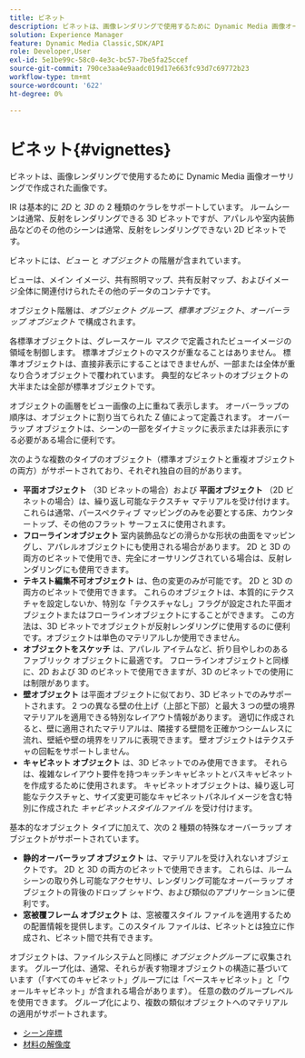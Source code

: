 ```yaml
---
title: ビネット
description: ビネットは、画像レンダリングで使用するために Dynamic Media 画像オーサリングで作成された画像です。
solution: Experience Manager
feature: Dynamic Media Classic,SDK/API
role: Developer,User
exl-id: 5e1be99c-58c0-4e3c-bc57-7be5fa25ccef
source-git-commit: 790ce3aa4e9aadc019d17e663fc93d7c69772b23
workflow-type: tm+mt
source-wordcount: '622'
ht-degree: 0%

---
```


# ビネット{#vignettes}

ビネットは、画像レンダリングで使用するために Dynamic Media 画像オーサリングで作成された画像です。

IR は基本的に *2D* と *3D* の 2 種類のケラレをサポートしています。 ルームシーンは通常、反射をレンダリングできる 3D ビネットですが、アパレルや室内装飾品などのその他のシーンは通常、反射をレンダリングできない 2D ビネットです。

ビネットには、*ビュー* と *オブジェクト* の階層が含まれています。

ビューは、メイン イメージ、共有照明マップ、共有反射マップ、およびイメージ全体に関連付けられたその他のデータのコンテナです。

オブジェクト階層は、*オブジェクト グループ*、*標準オブジェクト*、*オーバーラップ オブジェクト* で構成されます。

各標準オブジェクトは、グレースケール *マスク* で定義されたビューイメージの領域を制御します。 標準オブジェクトのマスクが重なることはありません。 標準オブジェクトは、直接非表示にすることはできませんが、一部または全体が重なり合うオブジェクトで覆われています。 典型的なビネットのオブジェクトの大半または全部が標準オブジェクトです。

オブジェクトの画層をビュー画像の上に重ねて表示します。 オーバーラップの順序は、オブジェクトに割り当てられた Z 値によって定義されます。 オーバーラップ オブジェクトは、シーンの一部をダイナミックに表示または非表示にする必要がある場合に便利です。

次のような複数のタイプのオブジェクト（標準オブジェクトと重複オブジェクトの両方）がサポートされており、それぞれ独自の目的があります。

* **平面オブジェクト** （3D ビネットの場合）および **平面オブジェクト** （2D ビネットの場合）は、繰り返し可能なテクスチャ マテリアルを受け付けます。 これらは通常、パースペクティブ マッピングのみを必要とする床、カウンタートップ、その他のフラット サーフェスに使用されます。
* **フローラインオブジェクト** 室内装飾品などの滑らかな形状の曲面をマッピングし、アパレルオブジェクトにも使用される場合があります。 2D と 3D の両方のビネットで使用でき、完全にオーサリングされている場合は、反射レンダリングにも使用できます。
* **テキスト編集不可オブジェクト** は、色の変更のみが可能です。 2D と 3D の両方のビネットで使用できます。 これらのオブジェクトは、本質的にテクスチャを設定しないか、特別な「テクスチャなし」フラグが設定された平面オブジェクトまたはフローラインオブジェクトにすることができます。 この方法は、3D ビネットでオブジェクトが反射レンダリングに使用するのに便利です。オブジェクトは単色のマテリアルしか使用できません。
* **オブジェクトをスケッチ** は、アパレル アイテムなど、折り目やしわのあるファブリック オブジェクトに最適です。 フローラインオブジェクトと同様に、2D および 3D のビネットで使用できますが、3D のビネットでの使用には制限があります。
* **壁オブジェクト** は平面オブジェクトに似ており、3D ビネットでのみサポートされます。 2 つの異なる壁の仕上げ（上部と下部）と最大 3 つの壁の境界マテリアルを適用できる特別なレイアウト情報があります。 適切に作成されると、壁に適用されたマテリアルは、隣接する壁間を正確かつシームレスに流れ、壁紙や壁の境界をリアルに表現できます。 壁オブジェクトはテクスチャの回転をサポートしません。
* **キャビネット オブジェクト** は、3D ビネットでのみ使用できます。 それらは、複雑なレイアウト要件を持つキッチンキャビネットとバスキャビネットを作成するために使用されます。 キャビネットオブジェクトは、繰り返し可能なテクスチャと、サイズ変更可能なキャビネットパネルイメージを含む特別に作成された *キャビネットスタイルファイル* を受け付けます。

基本的なオブジェクト タイプに加えて、次の 2 種類の特殊なオーバーラップ オブジェクトがサポートされています。

* **静的オーバーラップ オブジェクト** は、マテリアルを受け入れないオブジェクトです。 2D と 3D の両方のビネットで使用できます。 これらは、ルーム シーンの取り外し可能なアクセサリ、レンダリング可能なオーバーラップ オブジェクトの背後のドロップ シャドウ、および類似のアプリケーションに便利です。
* **窓被覆フレーム オブジェクト** は、窓被覆スタイル ファイルを適用するための配置情報を提供します。このスタイル ファイルは、ビネットとは独立に作成され、ビネット間で共有できます。

オブジェクトは、ファイルシステムと同様に *オブジェクトグループ* に収集されます。 グループ化は、通常、それらが表す物理オブジェクトの構造に基づいています（「すべてのキャビネット」グループには「ベースキャビネット」と「ウォールキャビネット」が含まれる場合があります）。 任意の数のグループレベルを使用できます。 グループ化により、複数の類似オブジェクトへのマテリアルの適用がサポートされます。

* [シーン座標](c-ir-scene-coordinates.md)
* [材料の解像度](c-ir-material-resolution.md)
